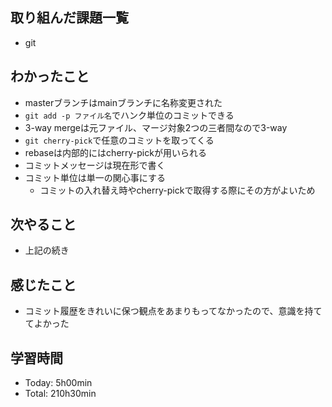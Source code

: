 ## 取り組んだ課題一覧
- git

## わかったこと
- masterブランチはmainブランチに名称変更された
- `git add -p ファイル名`でハンク単位のコミットできる
- 3-way mergeは元ファイル、マージ対象2つの三者間なので3-way
- `git cherry-pick`で任意のコミットを取ってくる
- rebaseは内部的にはcherry-pickが用いられる
- コミットメッセージは現在形で書く
- コミット単位は単一の関心事にする
    - コミットの入れ替え時やcherry-pickで取得する際にその方がよいため

## 次やること
- 上記の続き

## 感じたこと
- コミット履歴をきれいに保つ観点をあまりもってなかったので、意識を持ててよかった

## 学習時間
- Today: 5h00min
- Total: 210h30min
